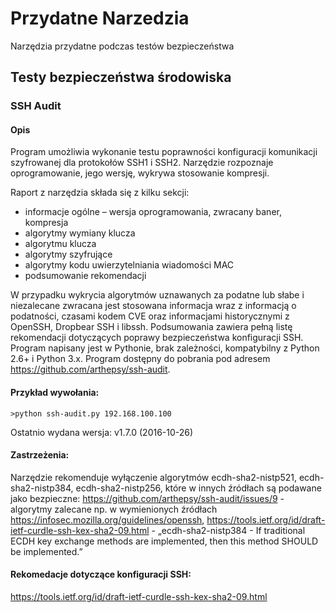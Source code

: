 # Przydatne Narzedzia
Narzędzia przydatne podczas testów bezpieczeństwa

## Testy bezpieczeństwa środowiska
### SSH Audit

#### Opis
Program umożliwia wykonanie testu poprawności konfiguracji komunikacji szyfrowanej dla protokołów SSH1 i SSH2. Narzędzie rozpoznaje oprogramowanie, jego wersję, wykrywa stosowanie kompresji. 

Raport z narzędzia składa się z kilku sekcji:
- informacje ogólne – wersja oprogramowania, zwracany baner, kompresja
- algorytmy wymiany klucza
- algorytmu klucza
- algorytmy szyfrujące
- algorytmy kodu uwierzytelniania wiadomości MAC
- podsumowanie rekomendacji

W przypadku wykrycia algorytmów uznawanych za podatne lub słabe i niezalecane zwracana jest stosowana informacja wraz z informacją o podatności, czasami kodem CVE oraz informacjami historycznymi z OpenSSH, Dropbear SSH i libssh. Podsumowania zawiera pełną listę rekomendacji dotyczących poprawy bezpieczeństwa konfiguracji SSH. 
Program napisany jest w Pythonie, brak zależności, kompatybilny z Python 2.6+ i Python 3.x. Program dostępny do pobrania pod adresem https://github.com/arthepsy/ssh-audit. 

#### Przykład wywołania:
```
>python ssh-audit.py 192.168.100.100
```
Ostatnio wydana wersja: v1.7.0 (2016-10-26)

#### Zastrzeżenia:
Narzędzie rekomenduje wyłączenie algorytmów ecdh-sha2-nistp521, ecdh-sha2-nistp384, ecdh-sha2-nistp256, które w innych źródłach są podawane jako bezpieczne: https://github.com/arthepsy/ssh-audit/issues/9 - algorytmy zalecane np. w wymienionych źródłach https://infosec.mozilla.org/guidelines/openssh, https://tools.ietf.org/id/draft-ietf-curdle-ssh-kex-sha2-09.html - „ecdh-sha2-nistp384 - If traditional ECDH key exchange methods are implemented, then this method SHOULD be implemented.” 

#### Rekomedacje dotyczące konfiguracji SSH:
https://tools.ietf.org/id/draft-ietf-curdle-ssh-kex-sha2-09.html

